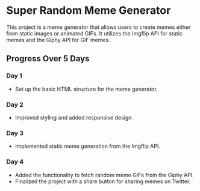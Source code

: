 # Super Random Meme Generator

This project is a meme generator that allows users to create memes either from static images or animated GIFs. It utilizes the Imgflip API for static memes and the Giphy API for GIF memes.

## Progress Over 5 Days

### Day 1
- Set up the basic HTML structure for the meme generator.

### Day 2
- Improved styling and added responsive design.

### Day 3
- Implemented static meme generation from the Imgflip API.

### Day 4
- Added the functionality to fetch random meme GIFs from the Giphy API.
- Finalized the project with a share button for sharing memes on Twitter.




